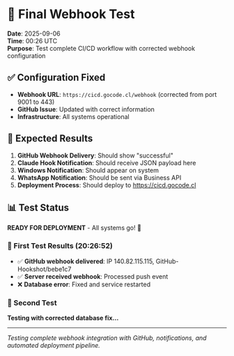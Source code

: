 # 🚀 Final Webhook Test

**Date**: 2025-09-06  
**Time**: 00:26 UTC  
**Purpose**: Test complete CI/CD workflow with corrected webhook configuration

## ✅ Configuration Fixed

- **Webhook URL**: `https://cicd.gocode.cl/webhook` (corrected from port 9001 to 443)
- **GitHub Issue**: Updated with correct information
- **Infrastructure**: All systems operational

## 🎯 Expected Results

1. **GitHub Webhook Delivery**: Should show "successful" 
2. **Claude Hook Notification**: Should receive JSON payload here
3. **Windows Notification**: Should appear on system
4. **WhatsApp Notification**: Should be sent via Business API
5. **Deployment Process**: Should deploy to https://cicd.gocode.cl

## 📊 Test Status

**READY FOR DEPLOYMENT** - All systems go! 🚀

### 🎯 First Test Results (20:26:52)
- ✅ **GitHub webhook delivered**: IP 140.82.115.115, GitHub-Hookshot/bebe1c7
- ✅ **Server received webhook**: Processed push event  
- ❌ **Database error**: Fixed and service restarted

### 🔄 Second Test
**Testing with corrected database fix...**

---

*Testing complete webhook integration with GitHub, notifications, and automated deployment pipeline.*